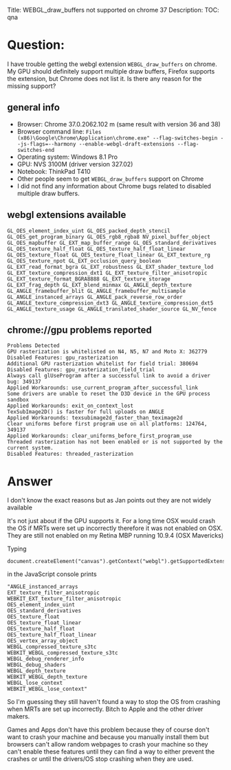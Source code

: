 Title: WEBGL_draw_buffers not supported on chrome 37
Description:
TOC: qna

# Question:

I have trouble getting the webgl extension `WEBGL_draw_buffers` on chrome. My GPU should definitely support multiple draw buffers, Firefox supports the extension, but Chrome does not list it. Is there any reason for the missing support?

general info
------------

* Browser: Chrome 37.0.2062.102 m (same result with version 36 and 38)
* Browser command line: `Files (x86)\Google\Chrome\Application\chrome.exe" --flag-switches-begin --js-flags=--harmony --enable-webgl-draft-extensions --flag-switches-end`
* Operating system: Windows 8.1 Pro
* GPU: NVS 3100M (driver version 327.02)
* Notebook: ThinkPad T410
* Other people seem to get `WEBGL_draw_buffers` support on Chrome
* I did not find any information about Chrome bugs related to disabled multiple draw buffers.

webgl extensions available
--------------------------

    GL_OES_element_index_uint GL_OES_packed_depth_stencil GL_OES_get_program_binary GL_OES_rgb8_rgba8 NV_pixel_buffer_object GL_OES_mapbuffer GL_EXT_map_buffer_range GL_OES_standard_derivatives GL_OES_texture_half_float GL_OES_texture_half_float_linear GL_OES_texture_float GL_OES_texture_float_linear GL_EXT_texture_rg GL_OES_texture_npot GL_EXT_occlusion_query_boolean GL_EXT_read_format_bgra GL_EXT_robustness GL_EXT_shader_texture_lod GL_EXT_texture_compression_dxt1 GL_EXT_texture_filter_anisotropic GL_EXT_texture_format_BGRA8888 GL_EXT_texture_storage GL_EXT_frag_depth GL_EXT_blend_minmax GL_ANGLE_depth_texture GL_ANGLE_framebuffer_blit GL_ANGLE_framebuffer_multisample GL_ANGLE_instanced_arrays GL_ANGLE_pack_reverse_row_order GL_ANGLE_texture_compression_dxt3 GL_ANGLE_texture_compression_dxt5 GL_ANGLE_texture_usage GL_ANGLE_translated_shader_source GL_NV_fence

chrome://gpu problems reported
------------------------------

    Problems Detected
    GPU rasterization is whitelisted on N4, N5, N7 and Moto X: 362779
    Disabled Features: gpu_rasterization
    Additional GPU rasterization whitelist for field trial: 380694
    Disabled Features: gpu_rasterization_field_trial
    Always call glUseProgram after a successful link to avoid a driver bug: 349137
    Applied Workarounds: use_current_program_after_successful_link
    Some drivers are unable to reset the D3D device in the GPU process sandbox
    Applied Workarounds: exit_on_context_lost
    TexSubImage2D() is faster for full uploads on ANGLE
    Applied Workarounds: texsubimage2d_faster_than_teximage2d
    Clear uniforms before first program use on all platforms: 124764, 349137
    Applied Workarounds: clear_uniforms_before_first_program_use
    Threaded rasterization has not been enabled or is not supported by the current system.
    Disabled Features: threaded_rasterization

# Answer

I don't know the exact reasons but as Jan points out they are not widely available

It's not just about if the GPU supports it. For a long time OSX would crash the OS if MRTs were set up incorrectly therefore it was not enabled on OSX. They are still not enabled on my Retina MBP running 10.9.4 (OSX Mavericks) 

Typing

    document.createElement("canvas").getContext("webgl").getSupportedExtensions().join("\n")

in the JavaScript console prints

    "ANGLE_instanced_arrays
    EXT_texture_filter_anisotropic
    WEBKIT_EXT_texture_filter_anisotropic
    OES_element_index_uint
    OES_standard_derivatives
    OES_texture_float
    OES_texture_float_linear
    OES_texture_half_float
    OES_texture_half_float_linear
    OES_vertex_array_object
    WEBGL_compressed_texture_s3tc
    WEBKIT_WEBGL_compressed_texture_s3tc
    WEBGL_debug_renderer_info
    WEBGL_debug_shaders
    WEBGL_depth_texture
    WEBKIT_WEBGL_depth_texture
    WEBGL_lose_context
    WEBKIT_WEBGL_lose_context"

So I'm guessing they still haven't found a way to stop the OS from crashing when MRTs are set up incorrectly. Bitch to Apple and the other driver makers. 

Games and Apps don't have this problem because they of course don't want to crash your machine and because you manually install them but browsers can't allow random webpages to crash your machine so they can't enable these features until they can find a way to either prevent the crashes or until the drivers/OS stop crashing when they are used.
